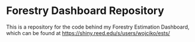 # Forestry Dashboard Repository

This is a repository for the code behind my Forestry Estimation Dashboard, which can be found at https://shiny.reed.edu/s/users/wojciko/ests/